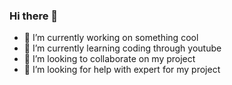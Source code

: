 ### Hi there 👋

- 🔭 I’m currently working on something cool
- 🌱 I’m currently learning coding through youtube
- 👯 I’m looking to collaborate on my project
- 🤔 I’m looking for help with expert for my project

<!--
**Aetrox0414/Aetrox0414** is a ✨ _special_ ✨ repository because its `README.md` (this file) appears on your GitHub profile.

Here are some ideas to get you started:

- 🔭 I’m currently working on ...
- 🌱 I’m currently learning ...
- 👯 I’m looking to collaborate on ...
- 🤔 I’m looking for help with ...
- 💬 Ask me about ...
- 📫 How to reach me: ...
- 😄 Pronouns: ...
- ⚡ Fun fact: ...
-->
